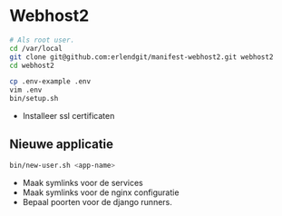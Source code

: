 # Webhost2

```bash
# Als root user.
cd /var/local
git clone git@github.com:erlendgit/manifest-webhost2.git webhost2
cd webhost2

cp .env-example .env
vim .env
bin/setup.sh
```

* Installeer ssl certificaten

## Nieuwe applicatie

```bash
bin/new-user.sh <app-name>
```

* Maak symlinks voor de services
* Maak symlinks voor de nginx configuratie
* Bepaal poorten voor de django runners.
